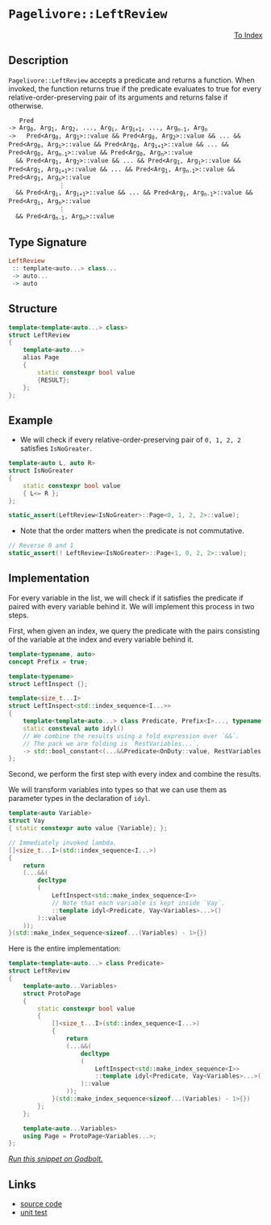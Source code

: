 <!-- Copyright 2024 Feng Mofan
SPDX-License-Identifier: Apache-2.0 -->

# `Pagelivore::LeftReview`

<p style='text-align: right;'><a href="../../../facilities/metafunctions.md#pagelivore-left-review">To Index</a></p>

## Description

`Pagelivore::LeftReview` accepts a predicate and returns a function. When invoked, the function returns true if the predicate evaluates to true for every relative-order-preserving pair of its arguments and returns false if otherwise.

<pre><code>   Pred
-> Arg<sub>0</sub>, Arg<sub>1</sub>, Arg<sub>2</sub>, ..., Arg<sub>i</sub>, Arg<sub>i+1</sub>, ..., Arg<sub>n-1</sub>, Arg<sub>n</sub>
->   Pred&lt;Arg<sub>0</sub>, Arg<sub>1</sub>&gt;::value && Pred&lt;Arg<sub>0</sub>, Arg<sub>2</sub>&gt;::value && ... && Pred&lt;Arg<sub>0</sub>, Arg<sub>i</sub>&gt;::value && Pred&lt;Arg<sub>0</sub>, Arg<sub>i+1</sub>&gt;::value && ... && Pred&lt;Arg<sub>0</sub>, Arg<sub>n-1</sub>&gt;::value && Pred&lt;Arg<sub>0</sub>, Arg<sub>n</sub>&gt;::value
  && Pred&lt;Arg<sub>1</sub>, Arg<sub>2</sub>&gt;::value && ... && Pred&lt;Arg<sub>1</sub>, Arg<sub>i</sub>&gt;::value && Pred&lt;Arg<sub>1</sub>, Arg<sub>i+1</sub>&gt;::value && ... && Pred&lt;Arg<sub>1</sub>, Arg<sub>n-1</sub>&gt;::value && Pred&lt;Arg<sub>1</sub>, Arg<sub>n</sub>&gt;::value
              &vellip;
  && Pred&lt;Arg<sub>i</sub>, Arg<sub>i+1</sub>&gt;::value && ... && Pred&lt;Arg<sub>i</sub>, Arg<sub>n-1</sub>&gt;::value && Pred&lt;Arg<sub>i</sub>, Arg<sub>n</sub>&gt;::value
              &vellip;
  && Pred&lt;Arg<sub>n-1</sub>, Arg<sub>n</sub>&gt;::value</code></pre>

## Type Signature

```Haskell
LeftReview
 :: template<auto...> class...
 -> auto...
 -> auto
```

## Structure

```C++
template<template<auto...> class>
struct LeftReview
{
    template<auto...>
    alias Page
    {
        static constexpr bool value
        {RESULT};
    };
};
```

## Example

- We will check if every relative-order-preserving pair of `0, 1, 2, 2` satisfies `IsNoGreater`.

```C++
template<auto L, auto R>
struct IsNoGreater
{
    static constexpr bool value
    { L<= R };
};

static_assert(LeftReview<IsNoGreater>::Page<0, 1, 2, 2>::value);
```

- Note that the order matters when the predicate is not commutative.

```C++
// Reverse 0 and 1
static_assert(! LeftReview<IsNoGreater>::Page<1, 0, 2, 2>::value);
```

## Implementation

For every variable in the list, we will check if it satisfies the predicate if paired with every variable behind it.
We will implement this process in two steps.

First, when given an index, we query the predicate with the pairs consisting of the variable at the index and every variable behind it.

```C++
template<typename, auto>
concept Prefix = true;

template<typename>
struct LeftInspect {};

template<size_t...I>
struct LeftInspect<std::index_sequence<I...>> 
{
    template<template<auto...> class Predicate, Prefix<I>..., typename OnDuty, typename...RestVariables>
    static consteval auto idyl()
    // We combine the results using a fold expression over `&&`.
    // The pack we are folding is `RestVariables...`.
    -> std::bool_constant<(...&&Predicate<OnDuty::value, RestVariables::value>::value)>;
};
```

Second, we perform the first step with every index and combine the results.

We will transform variables into types so that we can use them as parameter types in the declaration of `idyl`.

```C++
template<auto Variable>
struct Vay
{ static constexpr auto value {Variable}; };
```

```C++
// Immediately invoked lambda.
[]<size_t...I>(std::index_sequence<I...>)
{
    return
    (...&&(
        decltype
        (
            LeftInspect<std::make_index_sequence<I>>
            // Note that each variable is kept inside `Vay`.
            ::template idyl<Predicate, Vay<Variables>...>()
        )::value
    ));
}(std::make_index_sequence<sizeof...(Variables) - 1>{})
```

Here is the entire implementation:

```C++
template<template<auto...> class Predicate>
struct LeftReview
{
    template<auto...Variables>
    struct ProtoPage
    {
        static constexpr bool value
        {
            []<size_t...I>(std::index_sequence<I...>)
            {
                return
                (...&&(
                    decltype
                    (
                        LeftInspect<std::make_index_sequence<I>>
                        ::template idyl<Predicate, Vay<Variables>...>()
                    )::value
                ));
            }(std::make_index_sequence<sizeof...(Variables) - 1>{})
        }; 
    };

    template<auto...Variables>
    using Page = ProtoPage<Variables...>;
};
```

[*Run this snippet on Godbolt.*](https://godbolt.org/#z:OYLghAFBqd5QCxAYwPYBMCmBRdBLAF1QCcAaPECAMzwBtMA7AQwFtMQByARg9KtQYEAysib0QXACx8BBAKoBnTAAUAHpwAMvAFYTStJg1DIApACYAQuYukl9ZATwDKjdAGFUtAK4sGIM1ykrgAyeAyYAHI%2BAEaYxP6BAA6oCoRODB7evhJmpMmpjgKh4VEssfEBtpj2hQxCBEzEBJk%2BfpV2mA7p9Y0ExZExcQm2DU0t2Vy5CqN9YQNlQwEAlLaoXsTI7BzmAMxhyN5YANQmO25ejrSEAJ6n2CYaAIK7%2B4eYJ2fI0%2BhYVHcPzyeAHoAFRgkFHACyAlQRAY1yO4JBQIBBEwLESBjRpzcTAuqCOADVGngmNF6P8ntNiF4HFCYXDbk8TAB2CxHaZMRzII5oBjTTCqRLEI54ohHABuYi871ZFmJxFJ5MwrIAIqd2WqNQCAaDwUdlMRMDRVIjwSinmiMViVWcCNdEoxWJhSKL8ZTHnzNokCAajSaPqqjgQabarMzgUijsFjQQAJL8x10pEWx5WzFc21ue2O5hsD3U2m%2BmNUeOJzq%2BuVanbhwFp9EZ7FnVIAL0wAH0CAA6HtxgshovR2MJhRJgg474gEBhLCqdtKACOMoYmxxcZ7Xf%2BO2wJ2ZbIBR0PwYbNpx6dPZzFqA3d15BgUCj9mHwojRrsNxrwqjXdw3rpzTpsEcADyDCqhc1z/g6gGYBuABKmDTAqSr0AoHpHhyDTcryAgClKtBuuKeDoNctAQEsB5HkCQJHAA6u8aBlHMwYIO8RoKF4tAEI%2BXipEYLHvPwtDoEcgrCohqQCEcqASnEJwAGwaOY8nKSYimbk8GHUUcAAqrFHIkTDIAA1kcADu7yNIJnj4PxeCPmpGgIUhJJkqhN7qZRh4ALS3pOIDRKgnjtnynKCDiEA3mYKnRR%2BL6ZjioHgfaU74TKrrOQQyFuYhqXSra2B5d4mAUdu2p7uqNY6pG%2BolgQCESngmBmWaYKpueCV2ienW4viN7bneTAPk%2B8VNvcVIDnSdUNU1Zk6vumlHh1Ta9UQG7ZcqaFlYth6FnShqwqgyhMMAKo7ScC2PBhGGcthoVokKIqBZ4kr5V511Vud11HiYACsVi/ZVbith23a9ncED%2BTOgrzpgS6MKuZzrj2dwUV930XbWGPY0cRoEOsDDvTjR6RSj0XKRARPE9dWAHABVPUyTDOM9ddUjmOE4EOgU4sEwxkdtDc6LsuiNuH2ZXbVdLPE1Oy3vMRpE4nFeCvi69IMId8I4htqG/ij27kczjNLEVMpGxjSylVj1NqpDXM83zAsMLOsPwyuWYg6gVAbhAOuIUsRzeUcXD/PuLKqmjUvfdWmrnTH1VR8e1o9Ve62uZt6FHrxYTAAaJ2yjsQYHUQx2ndr6fufr9xVRV5V1nqSKNymupRjpiHca1yIt03PddxGzxmHsK5vB85yXDcHrd2CRwAGJ4MQ0xHNgqisJi7zN/3cs4le0aujvcH9jSdJxgoESoAA4kambEPN1u7VhKs4fyD3Ckcz0EWlZ2J3K0Y4qcQZwQupVWs8d%2B63RVu2IaSgmgQGmpgRqzU1ynwvlfNEN9txTlLlmDQrpAhHFyPgu4psSp1ynhCIQnQBAiWXqvegndUy6hog1OISgjgaFFM7YOAJwHIEgQ%2BOIBAIBgDAEOUsM1EFI2QZfTA18iEgCwTiPBOD8GujMHIz%2BVsOArFoJwX6vA/AcC0KQVAnA3DWGsByNYGxZSDx4KQAgmgtErGMiAX6ZguwsjMJIAAHN436GgACcbiNDyW8TsfQnBJC8BYBIDQOCDFGJMRwXgCgQA4IcYYrRpA4CwBgIgEAawCCJAuOQSgjFEh0DiBEZ0nBVDePkt5eSkgjjAGQDyKQXYzC8GfIQEgxE9D8EECIMQ7ApAyEEIoFQ6hMmkF0IEMyxAmCJE4DwbRuj9GOOMZwYCFxim%2Bi9kcOpDSmktLacHSQnSjgQA8BiSpIpdhcCWLwDJWgVgQCQOUu5pSICfPoPEYAUhcg0C4iwyg0RNnRDCI0a4KzeCQuYMQa4wFojaArLC0gjE2CCFArQGFMysDRC8MAXEtBaCpO4LwLAvMjDiHxfPCseBZLkqMYKToFwth2LCGiHRMyrjREWYijwWBNkhjwDEilpBZLEECkoVU6JDDACuEYRxKwqAGGAAoQks1gK5nRYM4QohxBjP1ZMtQmy5n6AVSgcxlh9B4GiKkyAKxUA%2BnSOS7y3x/6mEsNYMwiSpWKiwI68iVQajpBcM7cYfhAghDmKUcoeh8hpAEFGxNKRk0MH6PGoYgQOhdAED0MYnhWh6DzbUQtswSiDHiLmmYqba29CzdWiQKwFBWM2C2iJHA9GkASbwJJhz6mNOaa09pFyzBXNwL0%2B5tinn2JVSsViTAsDxBDS4yQOwuwBJ2CySQGhJBeMUhoX68kAldqiaQGJOwuBdnklwUJATvH3t%2BpILgv1t3yV7ZspJKS0nzsyW8vJ7yCm7JKRQH5qBbl/OqWwTgjQWAShZN5Jgg1%2BJcACV2G9LL8BEEDQM2QwyjXSBNUoM1MzdC5AWUs2Fazu0bJmUknZRSLjSSoKKYgCGkMoYOAq4OGGsNXJuRUv5JxB5mDnS8rJwHflxG%2BTJ%2BI8HEPeR40YdDXAcHArQakiA4KZnwuhei/TiLkWoocOizFjACA4rxUYglRKSVkvRVShVtLbP0q6EyzZrLkDsvRVy6omy%2BUCuuEKrYRjRXirsVKmVmA5XUsVTnFVfB1Wau1bqiV%2BrCOjOI7IU10yjEUctcq71VhbV8uDc611uFOAeq5l6m1Fg/X9oDcRXKTrQ0MucBAVw9agjOybQsGteR021F60m2oA2E25uqJ1uodbi0TA6/mubja43NobUWrI0aRirarYNztbb1gdseV2ntfatkcHY5x5DqHc7ocw12dhEAp24dE9eiTC7SBLpXZQWjF6r0Yf3Syd9LIWQ7APZIJpgRzs/tsH%2ByTgH4DAcKXsuTkHhNVJqRweDJyWAKAlDyCU92bTTG6Thvp3NAiZcNdl8Z8hSP5Z0CAcJVHlkUto2d792zQP7LYzj5peOCeSmJ5mRe1z0d3LezsD7AHskfIl38tHUGhgE8SIkdsROAnthJwQSBHGml8DoFpsFEKoWIsM2bpFKK0USos9ihguLNl2eJWIRzErnM0rC5S9zjhPMzO875iV/meVGKC9C0LIrFSRd4NFlIsX5U0sS7LtVJ1UvNR1YwPVBGacSByxMhn5rmdFeMA1u1Dr4CVdqOSoEk4Su%2Bv9XEQNbWQ1lvDd1yNC3tuxr21N4bBR0hjZG%2BkSbOalvlvm1t0tM3lsVpH0Nzkm2S0bcrfMKbrb22jI5/RxJnAru4/x4TkXaIxcvZIG9x5zzPvfaGCGnl/3/AYZ2DsX6/jX1xKfyyUJX6GOcF/ekz766LInSwOXAUgASQO26XALIXaOw2%2B/av%2B/6rytGXS3%2BO%2BySiBTikqLC4akgQAA)

## Links

- [source code](../../../../conceptrodon/descend/pagelivore/left_review.hpp)
- [unit test](../../../../tests/unit/metafunctions/pagelivore/left_review.test.hpp)
